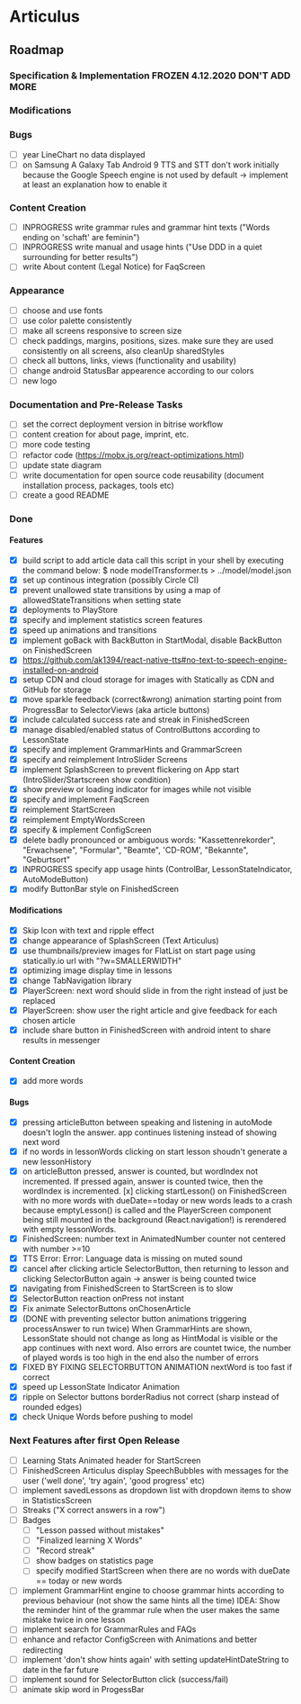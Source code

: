 # Articulus

## Roadmap

### Specification & Implementation FROZEN 4.12.2020 DON'T ADD MORE

### Modifications

### Bugs

- [ ] year LineChart no data displayed
- [ ] on Samsung A Galaxy Tab Android 9 TTS and STT don't work initially because the Google Speech engine is not used by default -> implement at least an explanation how to enable it

### Content Creation

- [ ] INPROGRESS write grammar rules and grammar hint texts ("Words ending on 'schaft' are feminin")
- [ ] INPROGRESS write manual and usage hints ("Use DDD in a quiet surrounding for better results")
- [ ] write About content (Legal Notice) for FaqScreen

### Appearance

- [ ] choose and use fonts
- [ ] use color palette consistently
- [ ] make all screens responsive to screen size
- [ ] check paddings, margins, positions, sizes. make sure they are used consistently on all screens, also cleanUp sharedStyles
- [ ] check all buttons, links, views (functionality and usability)
- [ ] change android StatusBar appearence according to our colors
- [ ] new logo

### Documentation and Pre-Release Tasks

- [ ] set the correct deployment version in bitrise workflow
- [ ] content creation for about page, imprint, etc.
- [ ] more code testing
- [ ] refactor code (https://mobx.js.org/react-optimizations.html)
- [ ] update state diagram
- [ ] write documentation for open source code reusability (document installation process, packages, tools etc)
- [ ] create a good README

### Done

#### Features

- [x] build script to add article data
      call this script in your shell by executing the command below:
      \$ node modelTransformer.ts > ../model/model.json
- [x] set up continous integration (possibly Circle CI)
- [x] prevent unallowed state transitions by using a map of allowedStateTransitions when setting state
- [x] deployments to PlayStore
- [x] specify and implement statistics screen features
- [x] speed up animations and transitions
- [x] implement goBack with BackButton in StartModal, disable BackButton on FinishedScreen
- [x] https://github.com/ak1394/react-native-tts#no-text-to-speech-engine-installed-on-android
- [x] setup CDN and cloud storage for images with Statically as CDN and GitHub for storage
- [x] move sparkle feedback (correct&wrong) animation starting point from ProgressBar to SelectorViews (aka article buttons)
- [x] include calculated success rate and streak in FinishedScreen
- [x] manage disabled/enabled status of ControlButtons according to LessonState
- [x] specify and implement GrammarHints and GrammarScreen
- [x] specify and reimplement IntroSlider Screens
- [x] implement SplashScreen to prevent flickering on App start (IntroSlider/Startscreen show condition)
- [x] show preview or loading indicator for images while not visible
- [x] specify and implement FaqScreen
- [x] reimplement StartScreen
- [x] reimplement EmptyWordsScreen
- [x] specify & implement ConfigScreen
- [x] delete badly pronounced or ambiguous words: "Kassettenrekorder", "Erwachsene", "Formular", "Beamte", 'CD-ROM', "Bekannte", "Geburtsort"
- [x] INPROGRESS specify app usage hints (ControlBar, LessonStateIndicator, AutoModeButton)
- [x] modify ButtonBar style on FinishedScreen

#### Modifications

- [x] Skip Icon with text and ripple effect
- [x] change appearance of SplashScreen (Text Articulus)
- [x] use thumbnails/preview images for FlatList on start page using statically.io url with "?w=SMALLERWIDTH"
- [x] optimizing image display time in lessons
- [x] change TabNavigation library
- [x] PlayerScreen: next word should slide in from the right instead of just be replaced
- [x] PlayerScreen: show user the right article and give feedback for each chosen article
- [x] include share button in FinishedScreen with android intent to share results in messenger

#### Content Creation

- [x] add more words

#### Bugs

- [x] pressing articleButton between speaking and listening in autoMode doesn't logIn the answer. app continues listening instead of showing next word
- [x] if no words in lessonWords clicking on start lesson shoudn't generate a new lessonHistory
- [x] on articleButton pressed, answer is counted, but wordIndex not incremented. If pressed again, answer is counted twice, then the wordIndex is incremented.
      [x] clicking startLesson() on FinishedScreen with no more words with dueDate==today or new words leads to a crash because emptyLesson() is called and the PlayerScreen component being still
      mounted in the background (React.navigation!) is rerendered with empty lessonWords.
- [x] FinishedScreen: number text in AnimatedNumber counter not centered with number >=10
- [x] TTS Error: Error: Language data is missing on muted sound
- [x] cancel after clicking article SelectorButton, then returning to lesson and clicking SelectorButton again -> answer is being counted twice
- [x] navigating from FinishedScreen to StartScreen is to slow
- [x] SelectorButton reaction onPress not instant
- [x] Fix animate SelectorButtons onChosenArticle
- [x] (DONE with preventing selector button animations triggering processAnswer to run twice) When GrammarHints are shown, LessonState should not change as long as HintModal is visible or the app continues with next word. Also errors are countet twice, the number of played words is too high in the end also the number of errors
- [x] FIXED BY FIXING SELECTORBUTTON ANIMATION nextWord is too fast if correct
- [x] speed up LessonState Indicator Animation
- [x] ripple on Selector buttons borderRadius not correct (sharp instead of rounded edges)
- [x] check Unique Words before pushing to model

### Next Features after first Open Release

- [ ] Learning Stats Animated header for StartScreen
- [ ] FinishedScreen Articulus display SpeechBubbles with messages for the user ('well done', 'try again', 'good progress' etc)
- [ ] implement savedLessons as dropdown list with dropdown items to show in StatisticsScreen
- [ ] Streaks ("X correct answers in a row")
- [ ] Badges
  - [ ] "Lesson passed without mistakes"
  - [ ] "Finalized learning X Words"
  - [ ] "Record streak"
  - [ ] show badges on statistics page
  - [ ] specify modified StartScreen when there are no words with dueDate == today or new words
- [ ] implement GrammarHint engine to choose grammar hints according to previous behaviour (not show the same hints all the time) IDEA: Show the reminder hint of the grammar rule when the user makes the same mistake twice in one lesson
- [ ] implement search for GrammarRules and FAQs
- [ ] enhance and refactor ConfigScreen with Animations and better redirecting
- [ ] implement 'don't show hints again' with setting updateHintDateString to date in the far future
- [ ] implement sound for SelectorButton click (success/fail)
- [ ] animate skip word in ProgessBar
